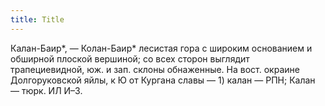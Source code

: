 ```yaml
---
title: Title
---
```


Калан-Баир*, — Колан-Баир* лесистая гора с широким основанием и обширной плоской
вершиной; со всех сторон выглядит трапециевидной, юж. и зап. склоны обнаженные.
На вост. окраине Долгоруковской яйлы, к Ю от Кургана славы — 1) калан — РПН;
Калан — тюрк. ИЛ И–3.
